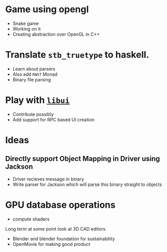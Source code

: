 # Game using opengl
- Snake game
- Working on it
- Creating abstraction over OpenGL in C++

# Translate ``stb_truetype`` to haskell.
- Learn about parsers
- Also add ``RWST`` Monad
- Binary file parsing

# Play with [``libui``](https://github.com/andlabs/libui)
- Contribute possibly
- Add support for RPC based UI creation

# Ideas
## Directly support Object Mapping in Driver using Jackson
- Driver recieves message in binary
- Write parser for Jackson which will parse this binary straight to objects

# GPU database operations
- compute shaders

Long term at some point look at 3D CAD editors.
- Blender and blender foundation for sustainabliity
- OpenMovie for making good product
